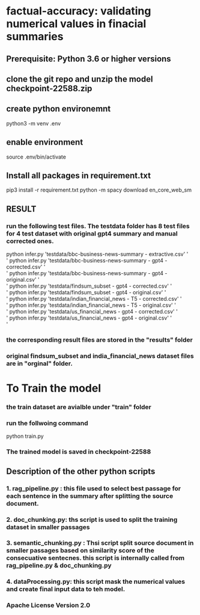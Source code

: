 # factual-accuracy: validating numerical values in finacial summaries

## Prerequisite: Python 3.6 or higher versions
## clone the git repo and unzip the model checkpoint-22588.zip
## create python environemnt
python3 -m venv .env
## enable environment
source .env/bin/activate

## Install all packages in requirement.txt
pip3 install -r requirement.txt
python -m spacy download en_core_web_sm

## RESULT
### run the following test files. The testdata folder has 8 test files for 4 test dataset with original gpt4 summary and manual corrected ones.
python infer.py 'testdata/bbc-business-news-summary - extractive.csv'  '<br>'
python infer.py 'testdata/bbc-business-news-summary - gpt4 - corrected.csv' '<br>'
python infer.py 'testdata/bbc-business-news-summary - gpt4 - original.csv'  '<br>'
python infer.py 'testdata/findsum_subset - gpt4 - corrected.csv'  '<br>'
python infer.py 'testdata/findsum_subset - gpt4 - original.csv'  '<br>'
python infer.py 'testdata/indian_financial_news - T5 - corrected.csv'  '<br>'
python infer.py 'testdata/indian_financial_news - T5 - original.csv'  '<br>'
python infer.py 'testdata/us_financial_news - gpt4 - corrected.csv'   '<br>'
python infer.py 'testdata/us_financial_news - gpt4 - original.csv'   '<br>'


### the corresponding result files are stored in the "results" folder  

### original findsum_subset and india_financial_news dataset files are in "orginal" folder.

# To Train the model
### the train dataset are avialble under "train" folder
### run the follwoing command
python train.py
### The trained model is saved in checkpoint-22588 

## Description of the other python scripts
### 1. rag_pipeline.py : this file used to select best passage for each sentence in the summary after splitting the source document.
### 2. doc_chunking.py: ths script is used to split the training dataset in smaller passages
### 3. semantic_chunking.py : Thsi script split source document in smaller passages based on similarity score of the consecuative sentecnes.  this script is internally called from  rag_pipeline.py & doc_chunking.py
### 4. dataProcessing.py: this script mask the numerical values and create final input data to teh model.

### Apache License Version 2.0

